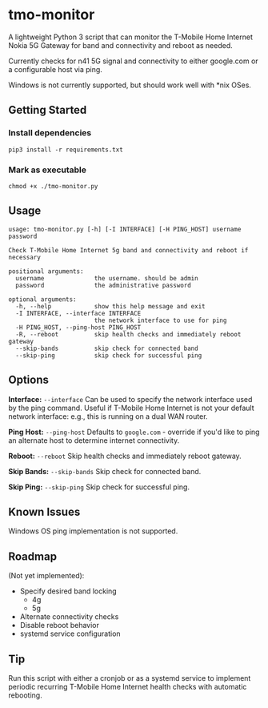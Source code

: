 # tmo-monitor
A lightweight Python 3 script that can monitor the T-Mobile Home Internet Nokia 5G Gateway for band and connectivity and reboot as needed.

Currently checks for n41 5G signal and connectivity to either google.com or a configurable host via ping.

Windows is not currently supported, but should work well with *nix OSes.

## Getting Started

### Install dependencies

`pip3 install -r requirements.txt`

### Mark as executable

`chmod +x ./tmo-monitor.py`

## Usage
```
usage: tmo-monitor.py [-h] [-I INTERFACE] [-H PING_HOST] username password

Check T-Mobile Home Internet 5g band and connectivity and reboot if necessary

positional arguments:
  username              the username. should be admin
  password              the administrative password

optional arguments:
  -h, --help            show this help message and exit
  -I INTERFACE, --interface INTERFACE
                        the network interface to use for ping
  -H PING_HOST, --ping-host PING_HOST
  -R, --reboot          skip health checks and immediately reboot gateway
  --skip-bands          skip check for connected band
  --skip-ping           skip check for successful ping
```

## Options
**Interface:** `--interface`
    Can be used to specify the network interface used by the ping command. Useful if T-Mobile Home Internet is not your default network interface: e.g., this is running on a dual WAN router.
    
**Ping Host:** `--ping-host`
    Defaults to `google.com` - override if you'd like to ping an alternate host to determine internet connectivity.
    
**Reboot:** `--reboot`
    Skip health checks and immediately reboot gateway.

**Skip Bands:** `--skip-bands`
    Skip check for connected band.

**Skip Ping:** `--skip-ping`
    Skip check for successful ping.

## Known Issues
Windows OS ping implementation is not supported.

## Roadmap

(Not yet implemented):
- Specify desired band locking
  - 4g
  - 5g
- Alternate connectivity checks
- Disable reboot behavior
- systemd service configuration

## Tip
Run this script with either a cronjob or as a systemd service to implement periodic recurring T-Mobile Home Internet health checks with automatic rebooting.
